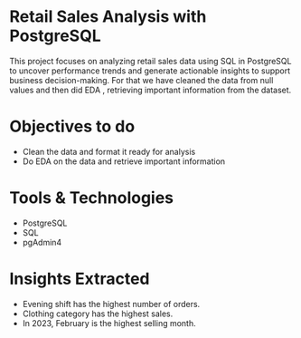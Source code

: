 # Retail Sales Analysis with PostgreSQL
This project focuses on analyzing retail sales data using SQL in PostgreSQL to uncover performance trends and generate actionable insights to support business decision-making. For that we have cleaned the data from null values and then did EDA , retrieving important information from the dataset. 

# Objectives to do
- Clean the data and format it ready for analysis
- Do EDA on the data and retrieve important information
  
# Tools & Technologies
- PostgreSQL
- SQL
- pgAdmin4

# Insights Extracted
- Evening shift has the highest number of orders.
- Clothing category has the highest sales.
- In 2023, February is the highest selling month.
